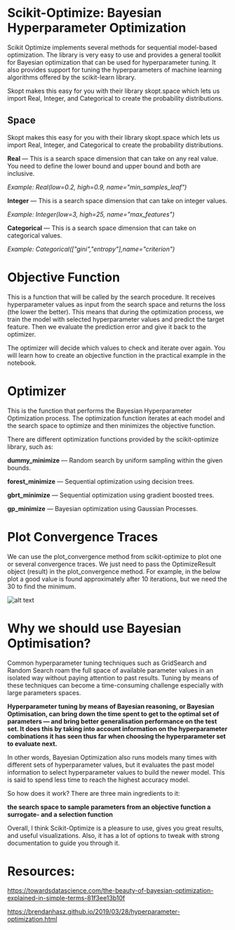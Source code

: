 # Scikit-Optimize: Bayesian Hyperparameter Optimization
 Scikit Optimize implements several methods for sequential model-based optimization.  The library is very easy to use and provides a general toolkit for Bayesian optimization that can be used for hyperparameter tuning. It also provides support for tuning the hyperparameters of machine learning algorithms offered by the scikit-learn library.

Skopt makes this easy for you with their library skopt.space which lets us import Real, Integer, and Categorical to create the probability distributions.

## Space

Skopt makes this easy for you with their library skopt.space which lets us import Real, Integer, and Categorical to create the probability distributions.


__Real__ — This is a search space dimension that can take on any real value. You need to define the lower bound and upper bound and both are inclusive.

_Example: Real(low=0.2, high=0.9, name="min_samples_leaf")_

__Integer__ — This is a search space dimension that can take on integer values.

_Example: Integer(low=3, high=25, name="max_features")_

__Categorical__ — This is a search space dimension that can take on categorical values.

_Example: Categorical(["gini","entropy"],name="criterion")_


# Objective Function

This is a function that will be called by the search procedure. It receives hyperparameter values as input from the search space and returns the loss (the lower the better). This means that during the optimization process, we train the model with selected hyperparameter values and predict the target feature. Then we evaluate the prediction error and give it back to the optimizer.

The optimizer will decide which values to check and iterate over again. You will learn how to create an objective function in the practical example in the notebook.

# Optimizer

This is the function that performs the Bayesian Hyperparameter Optimization process. The optimization function iterates at each model and the search space to optimize and then minimizes the objective function.

There are different optimization functions provided by the scikit-optimize library, such as:

__dummy_minimize__ — Random search by uniform sampling within the given bounds.

__forest_minimize__ — Sequential optimization using decision trees.

__gbrt_minimize__ — Sequential optimization using gradient boosted trees.

__gp_minimize__ — Bayesian optimization using Gaussian Processes.

# Plot Convergence Traces

We can use the plot_convergence method from scikit-optimize to plot one or several convergence traces. We just need to pass the OptimizeResult object (result) in the plot_convergence method. For example, in the below plot a good value is found approximately after 10 iterations, but we need the 30 to find the minimum. 

![alt text](https://scikit-optimize.github.io/stable/_images/sphx_glr_bayesian-optimization_002.png)

# Why we should use Bayesian Optimisation?

Common hyperparameter tuning techniques such as GridSearch and Random Search roam the full space of available parameter values in an isolated way without paying attention to past results. Tuning by means of these techniques can become a time-consuming challenge especially with large parameters spaces. 

__Hyperparameter tuning by means of Bayesian reasoning, or Bayesian Optimisation, can bring down the time spent to get to the optimal set of parameters — and bring better generalisation performance on the test set. It does this by taking into account information on the hyperparameter combinations it has seen thus far when choosing the hyperparameter set to evaluate next.__

In other words, Bayesian Optimization also runs models many times with different sets of hyperparameter values, but it evaluates the past model information to select hyperparameter values to build the newer model. This is said to spend less time to reach the highest accuracy model.

So how does it work? There are three main ingredients to it:

__the search space to sample parameters from
an objective function
a surrogate- and a selection function__

Overall, I think Scikit-Optimize is a pleasure to use, gives you great results, and useful visualizations. Also, it has a lot of options to tweak with strong documentation to guide you through it.

# Resources:

https://towardsdatascience.com/the-beauty-of-bayesian-optimization-explained-in-simple-terms-81f3ee13b10f

https://brendanhasz.github.io/2019/03/28/hyperparameter-optimization.html
